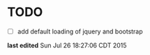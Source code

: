 TODO
===================================================
* [ ] add default loading of jquery and bootstrap

**last edited** Sun Jul 26 18:27:06 CDT 2015
